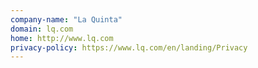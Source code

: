 ```yaml
---
company-name: "La Quinta"
domain: lq.com
home: http://www.lq.com
privacy-policy: https://www.lq.com/en/landing/Privacy
---
```




